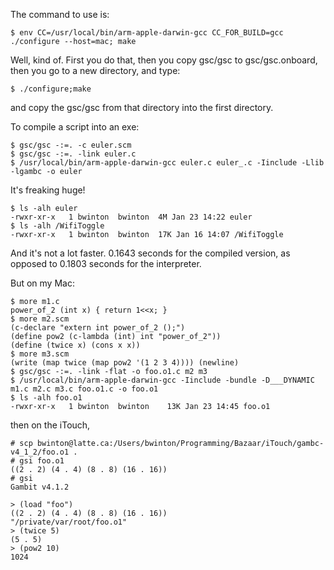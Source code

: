 <!--
.. title: Some notes on cross-compiling GambitC
.. date: 2008-12-12 17:09:47
.. author: Blake Winton
.. tags: gambit, scheme, itouch
-->

The command to use is:

    $ env CC=/usr/local/bin/arm-apple-darwin-gcc CC_FOR_BUILD=gcc ./configure --host=mac; make
Well, kind of.  First you do that, then you copy gsc/gsc to gsc/gsc.onboard,
then you go to a new directory, and type:

    $ ./configure;make
and copy the gsc/gsc from that directory into the first directory.

To compile a script into an exe:

    $ gsc/gsc -:=. -c euler.scm
    $ gsc/gsc -:=. -link euler.c
    $ /usr/local/bin/arm-apple-darwin-gcc euler.c euler_.c -Iinclude -Llib -lgambc -o euler
It's freaking huge!

    $ ls -alh euler
    -rwxr-xr-x   1 bwinton  bwinton  4M Jan 23 14:22 euler
    $ ls -alh /WifiToggle
    -rwxr-xr-x   1 bwinton  bwinton  17K Jan 16 14:07 /WifiToggle
And it's not a lot faster.
0.1643 seconds for the compiled version, as opposed to 0.1803 seconds for the interpreter. 

But on my Mac:

    $ more m1.c
    power_of_2 (int x) { return 1<<x; }
    $ more m2.scm
    (c-declare "extern int power_of_2 ();")
    (define pow2 (c-lambda (int) int "power_of_2"))
    (define (twice x) (cons x x))
    $ more m3.scm
    (write (map twice (map pow2 '(1 2 3 4)))) (newline)
    $ gsc/gsc -:=. -link -flat -o foo.o1.c m2 m3
    $ /usr/local/bin/arm-apple-darwin-gcc -Iinclude -bundle -D___DYNAMIC m1.c m2.c m3.c foo.o1.c -o foo.o1
    $ ls -alh foo.o1
    -rwxr-xr-x   1 bwinton  bwinton    13K Jan 23 14:45 foo.o1
then on the iTouch,

    # scp bwinton@latte.ca:/Users/bwinton/Programming/Bazaar/iTouch/gambc-v4_1_2/foo.o1 .
    # gsi foo.o1
    ((2 . 2) (4 . 4) (8 . 8) (16 . 16))
    # gsi
    Gambit v4.1.2
    
    > (load "foo")
    ((2 . 2) (4 . 4) (8 . 8) (16 . 16))
    "/private/var/root/foo.o1"
    > (twice 5)
    (5 . 5)
    > (pow2 10)
    1024
    

